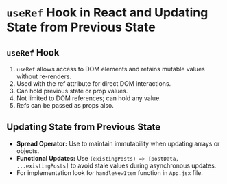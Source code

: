 # `useRef` Hook in React and Updating State from Previous State

## `useRef` Hook
1. `useRef` allows access to DOM elements and retains mutable values without re-renders.
2. Used with the ref attribute for direct DOM interactions.
3. Can hold previous state or prop values.
4. Not limited to DOM references; can hold any value.
5. Refs can be passed as props also.

## Updating State from Previous State
* **Spread Operator:** Use to maintain immutability when updating arrays or objects.
* **Functional Updates:** Use `(existingPosts) => [postData, ...existingPosts]` to avoid stale values during asynchronous updates.
* For implementation look for `handleNewItem` function in `App.jsx` file. 